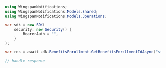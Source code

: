 <!-- Start SDK Example Usage -->
```csharp
using WingspanNotifications;
using WingspanNotifications.Models.Shared;
using WingspanNotifications.Models.Operations;

var sdk = new SDK(
    security: new Security() {
        BearerAuth = "",
    }
);

var res = await sdk.BenefitsEnrollment.GetBenefitsEnrollmentIdAsync("string");

// handle response
```
<!-- End SDK Example Usage -->
